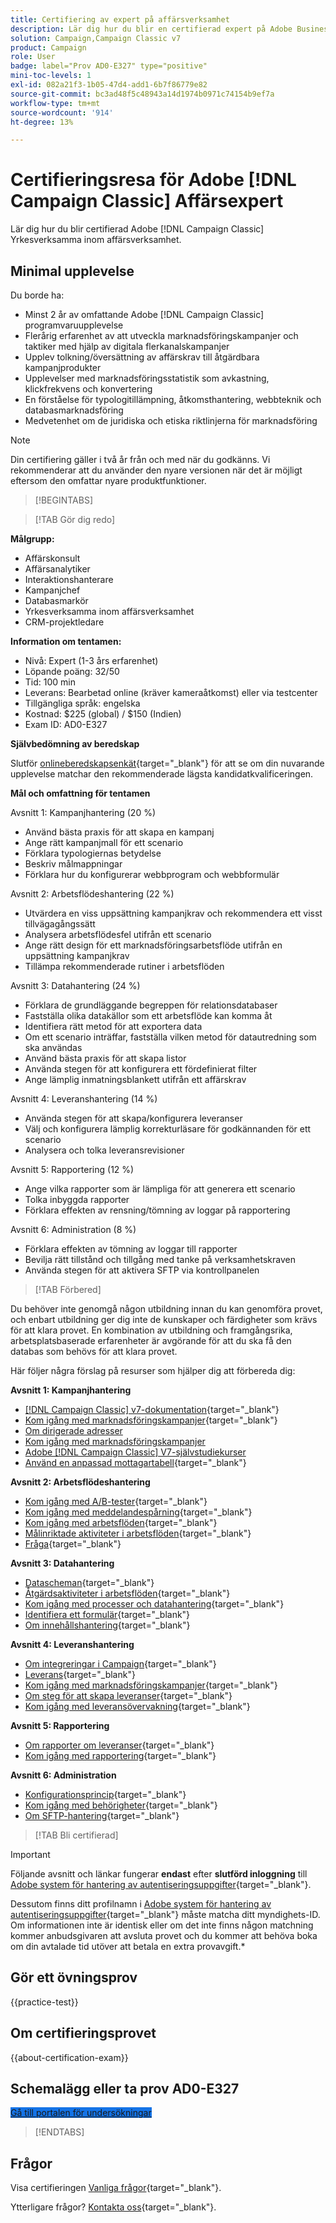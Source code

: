 ```yaml
---
title: Certifiering av expert på affärsverksamhet
description: Lär dig hur du blir en certifierad expert på Adobe Business Practitioner med [!DNL Campaign Classic].
solution: Campaign,Campaign Classic v7
product: Campaign
role: User
badge: label="Prov AD0-E327" type="positive"
mini-toc-levels: 1
exl-id: 082a21f3-1b05-47d4-add1-6b7f86779e82
source-git-commit: bc3ad48f5c48943a14d1974b0971c74154b9ef7a
workflow-type: tm+mt
source-wordcount: '914'
ht-degree: 13%

---
```


# Certifieringsresa för Adobe [!DNL Campaign Classic] Affärsexpert

Lär dig hur du blir certifierad Adobe [!DNL Campaign Classic] Yrkesverksamma inom affärsverksamhet.

## Minimal upplevelse

Du borde ha:

* Minst 2 år av omfattande Adobe [!DNL Campaign Classic] programvaruupplevelse
* Flerårig erfarenhet av att utveckla marknadsföringskampanjer och taktiker med hjälp av digitala flerkanalskampanjer
* Upplev tolkning/översättning av affärskrav till åtgärdbara kampanjprodukter
* Upplevelser med marknadsföringsstatistik som avkastning, klickfrekvens och konvertering
* En förståelse för typologitillämpning, åtkomsthantering, webbteknik och databasmarknadsföring
* Medvetenhet om de juridiska och etiska riktlinjerna för marknadsföring

>[!NOTE]
>
>Din certifiering gäller i två år från och med när du godkänns. Vi rekommenderar att du använder den nyare versionen när det är möjligt eftersom den omfattar nyare produktfunktioner.

>[!BEGINTABS]

>[!TAB Gör dig redo]

**Målgrupp:**

* Affärskonsult
* Affärsanalytiker
* Interaktionshanterare
* Kampanjchef
* Databasmarkör
* Yrkesverksamma inom affärsverksamhet
* CRM-projektledare

**Information om tentamen:**

* Nivå: Expert (1-3 års erfarenhet)
* Löpande poäng: 32/50
* Tid: 100 min
* Leverans: Bearbetad online (kräver kameraåtkomst) eller via testcenter
* Tillgängliga språk: engelska
* Kostnad: $225 (global) / $150 (Indien)
* Exam ID: AD0-E327

**Självbedömning av beredskap**

Slutför [onlineberedskapsenkät](https://scorpion.caveon.com/launchpad/readiness-questionnaire-for-adobe-campaign-classic-business-practitioner-expert-exam){target="_blank"} för att se om din nuvarande upplevelse matchar den rekommenderade lägsta kandidatkvalificeringen.

**Mål och omfattning för tentamen**

Avsnitt 1: Kampanjhantering (20 %)

* Använd bästa praxis för att skapa en kampanj
* Ange rätt kampanjmall för ett scenario
* Förklara typologiernas betydelse
* Beskriv målmappningar
* Förklara hur du konfigurerar webbprogram och webbformulär

Avsnitt 2: Arbetsflödeshantering (22 %)

* Utvärdera en viss uppsättning kampanjkrav och rekommendera ett visst tillvägagångssätt
* Analysera arbetsflödesfel utifrån ett scenario
* Ange rätt design för ett marknadsföringsarbetsflöde utifrån en uppsättning kampanjkrav
* Tillämpa rekommenderade rutiner i arbetsflöden

Avsnitt 3: Datahantering (24 %)

* Förklara de grundläggande begreppen för relationsdatabaser
* Fastställa olika datakällor som ett arbetsflöde kan komma åt
* Identifiera rätt metod för att exportera data
* Om ett scenario inträffar, fastställa vilken metod för datautredning som ska användas
* Använd bästa praxis för att skapa listor
* Använda stegen för att konfigurera ett fördefinierat filter
* Ange lämplig inmatningsblankett utifrån ett affärskrav

Avsnitt 4: Leveranshantering (14 %)

* Använda stegen för att skapa/konfigurera leveranser
* Välj och konfigurera lämplig korrekturläsare för godkännanden för ett scenario
* Analysera och tolka leveransrevisioner

Avsnitt 5: Rapportering (12 %)

* Ange vilka rapporter som är lämpliga för att generera ett scenario
* Tolka inbyggda rapporter
* Förklara effekten av rensning/tömning av loggar på rapportering

Avsnitt 6: Administration (8 %)

* Förklara effekten av tömning av loggar till rapporter
* Bevilja rätt tillstånd och tillgång med tanke på verksamhetskraven
* Använda stegen för att aktivera SFTP via kontrollpanelen

>[!TAB Förbered]

Du behöver inte genomgå någon utbildning innan du kan genomföra provet, och enbart utbildning ger dig inte de kunskaper och färdigheter som krävs för att klara provet. En kombination av utbildning och framgångsrika, arbetsplatsbaserade erfarenheter är avgörande för att du ska få den databas som behövs för att klara provet.

Här följer några förslag på resurser som hjälper dig att förbereda dig:

**Avsnitt 1: Kampanjhantering**

* [[!DNL Campaign Classic] v7-dokumentation](https://experienceleague.adobe.com/docs/campaign-classic/using/campaign-classic-home.html?lang=sv){target="_blank"}
* [Kom igång med marknadsföringskampanjer](https://experienceleague.adobe.com/docs/campaign-classic/using/orchestrating-campaigns/orchestrate-campaigns/setting-up-marketing-campaigns.html?lang=sv){target="_blank"}
* [Om dirigerade adresser](https://experienceleague.adobe.com/docs/campaign-classic/using/sending-messages/using-seed-addresses/about-seed-addresses.html)
* [Kom igång med marknadsföringskampanjer](https://experienceleague.adobe.com/docs/campaign-classic/using/orchestrating-campaigns/orchestrate-campaigns/setting-up-marketing-campaigns.html?lang=sv)
* [Adobe [!DNL Campaign Classic] V7-självstudiekurser](https://experienceleague.adobe.com/docs/campaign-classic-learn/tutorials/overview.html?lang=sv)
* [Använd en anpassad mottagartabell](https://experienceleague.adobe.com/docs/campaign-classic/using/configuring-campaign-classic/use-a-custom-recipient-table/about-custom-recipient-table.html){target="_blank"}

**Avsnitt 2: Arbetsflödeshantering**

* [Kom igång med A/B-tester](https://experienceleague.adobe.com/docs/campaign-classic/using/sending-messages/a-b-testing/get-started-a-b-testing.html){target="_blank"}
* [Kom igång med meddelandespårning](https://experienceleague.adobe.com/docs/campaign-classic/using/sending-messages/tracking-messages/about-message-tracking.html){target="_blank"}
* [Kom igång med arbetsflöden](https://experienceleague.adobe.com/docs/campaign/automation/workflows/introduction/about-workflows.html){target="_blank"}
* [Målinriktade aktiviteter i arbetsflöden](https://experienceleague.adobe.com/docs/campaign-classic/using/automating-with-workflows/targeting-activities/about-targeting-activities.html){target="_blank"}
* [Fråga](https://experienceleague.adobe.com/docs/campaign-classic/using/automating-with-workflows/targeting-activities/query.html){target="_blank"}

**Avsnitt 3: Datahantering**

* [Datascheman](https://experienceleague.adobe.com/docs/campaign-classic/using/configuring-campaign-classic/editing-schemas/data-schemas.html){target="_blank"}
* [Åtgärdsaktiviteter i arbetsflöden](https://experienceleague.adobe.com/docs/campaign-classic/using/automating-with-workflows/action-activities/about-action-activities.html){target="_blank"}
* [Kom igång med processer och datahantering](https://experienceleague.adobe.com/docs/campaign-standard/using/managing-processes-and-data/get-started-workflows.html){target="_blank"}
* [Identifiera ett formulär](https://experienceleague.adobe.com/docs/campaign-classic/using/configuring-campaign-classic/input-forms/identifying-a-form.html){target="_blank"}
* [Om innehållshantering](https://experienceleague.adobe.com/docs/campaign-classic/using/sending-messages/content-management/about-content-management.html){target="_blank"}


**Avsnitt 4: Leveranshantering**

* [Om integreringar i Campaign](https://experienceleague.adobe.com/docs/campaign-standard/using/integrating-with-adobe-cloud/get-started-campaign-integrations.html){target="_blank"}
* [Leverans](https://experienceleague.adobe.com/docs/campaign-classic/using/automating-with-workflows/action-activities/delivery.html){target="_blank"}
* [Kom igång med marknadsföringskampanjer](https://experienceleague.adobe.com/docs/campaign-classic/using/orchestrating-campaigns/orchestrate-campaigns/setting-up-marketing-campaigns.html?lang=sv){target="_blank"}
* [Om steg för att skapa leveranser](https://experienceleague.adobe.com/docs/campaign-classic/using/sending-messages/key-steps-when-creating-a-delivery/steps-about-delivery-creation-steps.html){target="_blank"}
* [Kom igång med leveransövervakning](https://experienceleague.adobe.com/docs/campaign-classic/using/sending-messages/monitoring-deliveries/about-delivery-monitoring.html?lang=sv){target="_blank"}

**Avsnitt 5: Rapportering**

* [Om rapporter om leveranser](https://experienceleague.adobe.com/docs/campaign-classic/using/reporting/reports-on-deliveries/reports-on-deliveries.html){target="_blank"}
* [Kom igång med rapportering](https://experienceleague.adobe.com/docs/campaign-classic/using/reporting/reporting-in-adobe-campaign/about-adobe-campaign-reporting-tools.html){target="_blank"}

**Avsnitt 6: Administration**

* [Konfigurationsprincip](https://experienceleague.adobe.com/docs/campaign-classic/using/monitoring-campaign-classic/production-procedures/configuration-principle.html){target="_blank"}
* [Kom igång med behörigheter](https://experienceleague.adobe.com/docs/campaign-classic/using/getting-started/permissions/access-management.html){target="_blank"}
* [Om SFTP-hantering](https://experienceleague.adobe.com/docs/control-panel/using/sftp-management/about-sftp-management.html){target="_blank"}


>[!TAB Bli certifierad]

>[!IMPORTANT]
>
>Följande avsnitt och länkar fungerar **endast**  efter **slutförd inloggning** till [Adobe system för hantering av autentiseringsuppgifter](https://www.certmetrics.com/adobe){target="_blank"}.
>
>Dessutom finns ditt profilnamn i [Adobe system för hantering av autentiseringsuppgifter](https://www.certmetrics.com/adobe){target="_blank"} måste matcha ditt myndighets-ID. Om informationen inte är identisk eller om det inte finns någon matchning kommer anbudsgivaren att avsluta provet och du kommer att behöva boka om din avtalade tid utöver att betala en extra provavgift.*

## Gör ett övningsprov

{{practice-test}}

## Om certifieringsprovet

{{about-certification-exam}}

## Schemalägg eller ta prov AD0-E327

<a href="https://www.certmetrics.com/adobe/candidate/examity_sso.aspx?eid=AD0-E327" target="_blank" class="spectrum-Button spectrum-Button--fill spectrum-Button--accent spectrum-Button--sizeM is-margin-bottom-big-big at-element-click-tracking" style="background-color:#1473E6">

<span class="spectrum-Button-label has-no-wrap">
   Gå till portalen för undersökningar
</span>
</a>

>[!ENDTABS]

## Frågor

Visa certifieringen [Vanliga frågor](https://experienceleague.adobe.com/docs/certification/certification/faq.html){target="_blank"}.

Ytterligare frågor? [Kontakta oss](mailto:certif@adobe.com){target="_blank"}.

